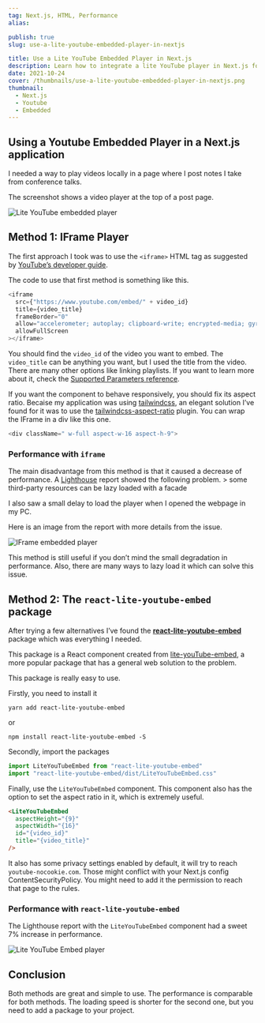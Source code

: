 ```yaml
---
tag: Next.js, HTML, Performance
alias:

publish: true
slug: use-a-lite-youtube-embedded-player-in-nextjs

title: Use a Lite YouTube Embedded Player in Next.js
description: Learn how to integrate a lite YouTube player in Next.js for improved performance using an iframe player or the react-lite-youtube-embed package.
date: 2021-10-24
cover: /thumbnails/use-a-lite-youtube-embedded-player-in-nextjs.png
thumbnail:
  - Next.js
  - Youtube
  - Embedded
---
```


## Using a Youtube Embedded Player in a Next.js application

I needed a way to play videos locally in a page where I post notes I take from conference talks.

The screenshot shows a video player at the top of a post page.

![Lite YouTube embedded player](/assets/docs/1900254244.png)

## Method 1: IFrame Player

The first approach I took was to use the `<iframe>` HTML tag as suggested by [YouTube’s developer guide](https://developers.google.com/youtube/iframe_api_reference).

The code to use that first method is something like this.

```javascript
<iframe
  src={"https://www.youtube.com/embed/" + video_id}
  title={video_title}
  frameBorder="0"
  allow="accelerometer; autoplay; clipboard-write; encrypted-media; gyroscope; picture-in-picture"
  allowFullScreen
></iframe>
```

You should find the `video_id` of the video you want to embed. The `video_title` can be anything you want, but I used the title from the video. There are many other options like linking playlists. If you want to learn more about it, check the [Supported Parameters reference](https://developers.google.com/youtube/player_parameters).

If you want the component to behave responsively, you should fix its aspect ratio. Becaise my application was using [tailwindcss](https://tailwindcss.com/), an elegant solution I’ve found for it was to use the [tailwindcss-aspect-ratio](https://github.com/tailwindlabs/tailwindcss-aspect-ratio) plugin. You can wrap the IFrame in a div like this one.

```javascript
<div className=" w-full aspect-w-16 aspect-h-9">
```

### Performance with `iframe`

The main disadvantage from this method is that it caused a decrease of performance. A [Lighthouse](https://developers.google.com/web/tools/lighthouse) report showed the following problem. &gt; some third-party resources can be lazy loaded with a facade

I also saw a small delay to load the player when I opened the webpage in my PC.

Here is an image from the report with more details from the issue.

![IFrame embedded player](/assets/docs/680068699.png)

This method is still useful if you don’t mind the small degradation in performance. Also, there are many ways to lazy load it which can solve this issue.

## Method 2: The `react-lite-youtube-embed` package

After trying a few alternatives I’ve found the [**react-lite-youtube-embed**](https://www.npmjs.com/package/react-lite-youtube-embed) package which was everything I needed.

This package is a React component created from [lite-youTube-embed](https://www.npmjs.com/package/lite-youtube-embed), a more popular package that has a general web solution to the problem.

This package is really easy to use.

Firstly, you need to install it

```text
yarn add react-lite-youtube-embed
```

or

```text
npm install react-lite-youtube-embed -S
```

Secondly, import the packages

```javascript
import LiteYouTubeEmbed from "react-lite-youtube-embed"
import "react-lite-youtube-embed/dist/LiteYouTubeEmbed.css"
```

Finally, use the `LiteYouTubeEmbed` component. This component also has the option to set the aspect ratio in it, which is extremely useful.

```html
<LiteYouTubeEmbed
  aspectHeight="{9}"
  aspectWidth="{16}"
  id="{video_id}"
  title="{video_title}"
/>
```

It also has some privacy settings enabled by default, it will try to reach `youtube-nocookie.com`. Those might conflict with your Next.js config ContentSecurityPolicy. You might need to add it the permission to reach that page to the rules.

### Performance with `react-lite-youtube-embed`

The Lighthouse report with the `LiteYouTubeEmbed` component had a sweet 7% increase in performance.

![Lite YouTube Embed player](/assets/docs/1416473031.png)

## Conclusion

Both methods are great and simple to use. The performance is comparable for both methods. The loading speed is shorter for the second one, but you need to add a package to your project.
